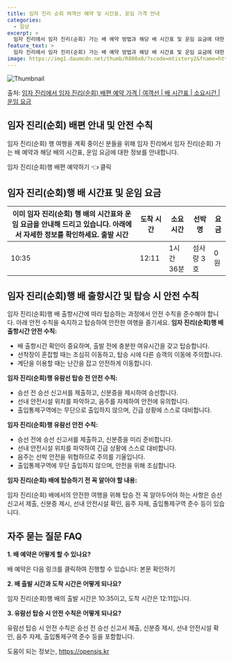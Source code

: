 ```yaml
---
title: 임자 진리 순회 여객선 예약 및 시간표, 운임 가격 안내
categories:
  - 일상
excerpt: >
  임자 진리에서 임자 진리(순회) 가는 배 예약 방법과 해당 배 시간표 및 운임 요금에 대한 가격 정보를 안내 드리겠습니다. 안전하고 재밋는 임자 진리(순회)행 여행을 위해 아래 정보 참고하시기 바랍니다. 임자 진리(순회)행 배편 예약하기 👈 클릭임자 진리에서 임자 진리(순회)행 배 시간표출발 시간도착 시간소요 시간선박명요금10:3512:111시간 36분섬사랑 3호0원임자 진리(순회)행 배편 예약하기 👈 클릭임자 진리에서 임자 진리(순회)행 여객선 탑승 시 이용수칙임자 진리에서 임자 진리(순회)행 배 출항시간 및 탑승 시 안전 수칙 1) 배 출항시간 확인이 중요합니다. 미리 매표소로 가서 충분한 여유시간을 갖고 배에 탑승하세요. 2) 선착장이 혼잡할 때는 조심히 이동해주세요. 3) 탑승 시 다른 사람이 내..
feature_text: >
  임자 진리에서 임자 진리(순회) 가는 배 예약 방법과 해당 배 시간표 및 운임 요금에 대한 가격 정보를 안내 드리겠습니다. 안전하고 재밋는 임자 진리(순회)행 여행을 위해 아래 정보 참고하시기 바랍니다. 임자 진리(순회)행 배편 예약하기 👈 클릭임자 진리에서 임자 진리(순회)행 배 시간표출발 시간도착 시간소요 시간선박명요금10:3512:111시간 36분섬사랑 3호0원임자 진리(순회)행 배편 예약하기 👈 클릭임자 진리에서 임자 진리(순회)행 여객선 탑승 시 이용수칙임자 진리에서 임자 진리(순회)행 배 출항시간 및 탑승 시 안전 수칙 1) 배 출항시간 확인이 중요합니다. 미리 매표소로 가서 충분한 여유시간을 갖고 배에 탑승하세요. 2) 선착장이 혼잡할 때는 조심히 이동해주세요. 3) 탑승 시 다른 사람이 내..
image: https://img1.daumcdn.net/thumb/R800x0/?scode=mtistory2&fname=https%3A%2F%2Fblog.kakaocdn.net%2Fdn%2FcySqU1%2FbtsHDxgJnAK%2Fock3GWKn3zIdPogJixhkkk%2Fimg.webp
---
```


![Thumbnail](https://img1.daumcdn.net/thumb/R800x0/?scode=mtistory2&fname=https%3A%2F%2Fblog.kakaocdn.net%2Fdn%2FcySqU1%2FbtsHDxgJnAK%2Fock3GWKn3zIdPogJixhkkk%2Fimg.webp)

<p>출처: <a href="https://opensis.kr/entry/%EC%9E%84%EC%9E%90-%EC%A7%84%EB%A6%AC%EC%97%90%EC%84%9C-%EC%9E%84%EC%9E%90-%EC%A7%84%EB%A6%AC%EC%88%9C%ED%9A%8C-%EB%B0%B0%ED%8E%B8-%EC%98%88%EC%95%BD-%EA%B0%80%EA%B2%A9-%EC%97%AC%EA%B0%9D%EC%84%A0-%EB%B0%B0-%EC%8B%9C%EA%B0%84%ED%91%9C-%EC%86%8C%EC%9A%94%EC%8B%9C%EA%B0%84-%EC%9A%B4%EC%9E%84-%EC%9A%94%EA%B8%88" rel="dofollow">임자 진리에서 임자 진리(순회) 배편 예약 가격 | 여객선 | 배 시간표 | 소요시간 | 운임 요금</a> </p>

## 임자 진리(순회) 배편 안내 및 안전 수칙

임자 진리(순회) 행 여행을 계획 중이신 분들을 위해 임자 진리에서 임자 진리(순회) 가는 배 예약과 해당 배의 시간표, 운임 요금에 대한
정보를 안내합니다.

임자 진리(순회)행 배편 예약하기 👈 클릭

## 임자 진리(순회)행 배 시간표 및 운임 요금

이미 임자 진리(순회) 행 배의 시간표와 운임 요금을 안내해 드리고 있습니다. 아래에서 자세한 정보를 확인하세요.  **출발 시간** | **도착 시간** | **소요 시간** | **선박명** | **요금**  
---|---|---|---|---  
10:35 | 12:11 | 1시간 36분 | 섬사랑 3호 | 0원  
  
## 임자 진리(순회)행 배 출항시간 및 탑승 시 안전 수칙

임자 진리(순회)행 배 출항시간에 따라 탑승하는 과정에서 안전 수칙을 준수해야 합니다. 아래 안전 수칙을 숙지하고 탑승하여 안전한 여행을
즐기세요. **임자 진리(순회)행 배 출항시간 안전 수칙:**

  * 배 출항시간 확인이 중요하며, 출발 전에 충분한 여유시간을 갖고 탑승합니다.
  * 선착장이 혼잡할 때는 조심히 이동하고, 탑승 시에 다른 승객의 이동에 주의합니다.
  * 계단을 이용할 때는 난간을 잡고 안전하게 이동합니다.

**임자 진리(순회)행 유람선 탑승 전 안전 수칙:**

  * 승선 전 승선 신고서를 제출하고, 신분증을 제시하여 승선합니다.
  * 선내 안전시설 위치를 파악하고, 음주를 자제하여 안전에 유의합니다.
  * 출입통제구역에는 무단으로 출입하지 않으며, 긴급 상황에 스스로 대비합니다.

**임자 진리(순회)행 유람선 안전 수칙:**

  * 승선 전에 승선 신고서를 제출하고, 신분증을 미리 준비합니다.
  * 선내 안전시설 위치를 파악하여 긴급 상황에 스스로 대비합니다.
  * 음주는 선박 안전을 위협하므로 주의를 기울입니다.
  * 출입통제구역에 무단 출입하지 않으며, 안전을 위해 조심합니다.

**임자 진리(순회) 배에 탑승하기 전 꼭 알아야 할 내용:**

임자 진리(순회) 배에서의 안전한 여행을 위해 탑승 전 꼭 알아두어야 하는 사항은 승선 신고서 제출, 신분증 제시, 선내 안전시설 확인,
음주 자제, 출입통제구역 준수 등이 있습니다.

## 자주 묻는 질문 FAQ

**1\. 배 예약은 어떻게 할 수 있나요?**

배 예약은 다음 링크를 클릭하여 진행할 수 있습니다: 본문 확인하기

**2\. 배 출발 시간과 도착 시간은 어떻게 되나요?**

임자 진리(순회)행 배의 출발 시간은 10:35이고, 도착 시간은 12:11입니다.

**3\. 유람선 탑승 시 안전 수칙은 어떻게 되나요?**

유람선 탑승 시 안전 수칙은 승선 전 승선 신고서 제출, 신분증 제시, 선내 안전시설 확인, 음주 자제, 출입통제구역 준수 등을 포함합니다.

 

도움이 되는 정보는, <a href="https://opensis.kr" rel="dofollow">https://opensis.kr</a>


